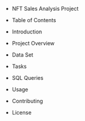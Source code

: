 
* NFT Sales Analysis Project

* Table of Contents

* Introduction

* Project Overview

* Data Set

* Tasks

* SQL Queries

* Usage

* Contributing

* License
